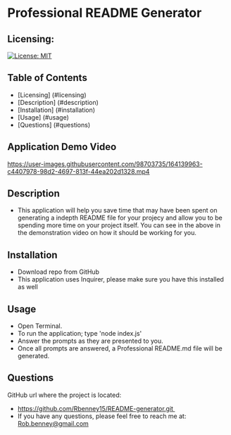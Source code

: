 # Professional README Generator

## Licensing:
[![License: MIT](https://img.shields.io/badge/License-MIT-yellow.svg)](https://opensource.org/licenses/MIT)

## Table of Contents
* [Licensing] (#licensing)
* [Description] (#description)
* [Installation] (#installation)
* [Usage] (#usage)
* [Questions] (#questions)

## Application Demo Video
https://user-images.githubusercontent.com/98703735/164139963-c4407978-98d2-4697-813f-44ea202d1328.mp4



## Description
* This application will help you save time that may have been spent on generating a indepth README file for your projecy and allow you to be spending more time on your project itself. You can see in the above in the demonstration video on how it should be working for you.

## Installation
* Download repo from GitHub
* This application uses Inquirer, please make sure you have this installed as well

## Usage
* Open Terminal.
* To run the application; type 'node index.js'
* Answer the prompts as they are presented to you.
* Once all prompts are answered, a Professional README.md file will be generated.

## Questions
GitHub url where the project is located:
* https://github.com/Rbenney15/README-generator.git 
* If you have any questions, please feel free to reach me at: Rob.benney@gmail.com
